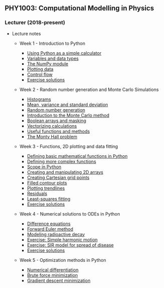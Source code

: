 ## PHY1003: Computational Modelling in Physics
### Lecturer (2018-present)

* Lecture notes
    
    * Week 1 - Introduction to Python
        * [Using Python as a simple calculator](phy1003/week-1/calculator.md)
        * [Variables and data types](phy1003/week-1/variables-datatypes.md)
        * [The NumPy module](phy1003/week-1/numpy.md)
        * [Plotting data](phy1003/week-1/plotting-data.md)
        * [Control flow](phy1003/week-1/control-flow.md)
        * [Exercise solutions](phy1003/week-1/solutions.md)
    * Week 2 - Random number generation and Monte Carlo Simulations
        * [Histograms](phy1003/week-2/histograms.md)
        * [Mean, variance and standard deviation](phy1003/week-2/mean-variance-std.md)
        * [Random number generation](phy1003/week-2/random-number-generation.md)
        * [Introduction to the Monte Carlo method](phy1003/week-2/monte-carlo-simulations.md)
        * [Boolean arrays and masking](phy1003/week-2/boolean-arrays-and-masking.md)
        * [Vectorizing calculations](phy1003/week-2/vectorizing-calculations.md)
        * [Useful functions and methods](phy1003/week-2/useful-functions.md)
        * [The Monty Hall problem](phy1003/week-2/monty-hall.md)
    * Week 3 - Functions, 2D plotting and data fitting
        * [Defining basic mathematical functions in Python](phy1003/week-3/functions-1.md)
        * [Defining more complex functions](phy1003/week-3/functions-2.md)
        * [Scope in Python](phy1003/week-3/scope.md)
        * [Creating and manipulating 2D arrays](phy1003/week-3/2d-arrays.md)
        * [Creating Cartesian grid points](phy1003/week-3/meshgrid.md)
        * [Filled contour plots](phy1003/week-3/filled-contour-plots.md)
        * [Plotting trendlines](phy1003/week-3/trendlines.md)
        * [Residuals](phy1003/week-3/residuals.md)
        * [Least-squares fitting](phy1003/week-3/least-squares.md)
        * [Exercise solutions](phy1003/week-3/solutions.md)

    * Week 4 - Numerical solutions to ODEs in Python
        * [Difference equations](phy1003/week-4/difference-equations.md)
        * [Forward Euler method](phy1003/week-4/euler-method.md)
        * [Modeling radioactive decay](phy1003/week-4/radioactive-decay.md)
        * [Exercise: Simple harmonic motion](phy1003/week-4/simple-harmonic-motion.md)
        * [Exercise: SIR model for spread of disease](phy1003/week-4/sir-model-disease.md)
        * [Exercise solutions](phy1003/week-4/solutions.md)
    * Week 5 - Optimization methods in Python
        * [Numerical differentiation](phy1003/week-5/numerical-differentiation.md)
        * [Brute force minimization](phy1003/week-5/brute-force.md)
        * [Gradient descent minimization](phy1003/week-5/gradient-descent.md)